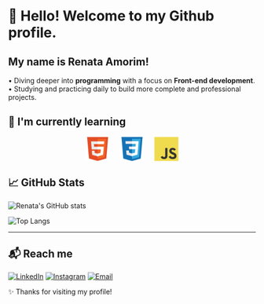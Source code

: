 # 👋 Hello! Welcome to my Github profile.
## My name is Renata Amorim!

• Diving deeper into **programming** with a focus on **Front-end development**.  
• Studying and practicing daily to build more complete and professional projects. 

 ## 📘 I'm currently learning

<div style="display: flex; justify-content: center; gap: 20px;">
  <img src="https://raw.githubusercontent.com/devicons/devicon/master/icons/html5/html5-original.svg" alt="HTML5" width="50" height="50"/>
  <img src="https://raw.githubusercontent.com/devicons/devicon/master/icons/css3/css3-original.svg" alt="CSS3" width="50" height="50"/>
  <img src="https://raw.githubusercontent.com/devicons/devicon/master/icons/javascript/javascript-original.svg" alt="JavaScript" width="50" height="50"/>
</div>

## 📈 GitHub Stats
![Renata's GitHub stats](https://github-readme-stats.vercel.app/api?username=Renatamorim&show_icons=true&theme=radical)  

![Top Langs](https://github-readme-stats.vercel.app/api/top-langs/?username=Renatamorim&layout=compact&theme=radical)  

---

## 📬 Reach me

[![LinkedIn](https://img.shields.io/badge/LinkedIn-0077B5?style=for-the-badge&logo=linkedin&logoColor=white)]((https://www.linkedin.com/in/renataamoriin))
[![Instagram](https://img.shields.io/badge/Instagram-E4405F?style=for-the-badge&logo=instagram&logoColor=white)](https://instagram.com/renataamoriinn)
[![Email](https://img.shields.io/badge/Email-D14836?style=for-the-badge&logo=gmail&logoColor=white)](mailto:renataamorimdev@gmail.com)



✨ Thanks for visiting my profile!
